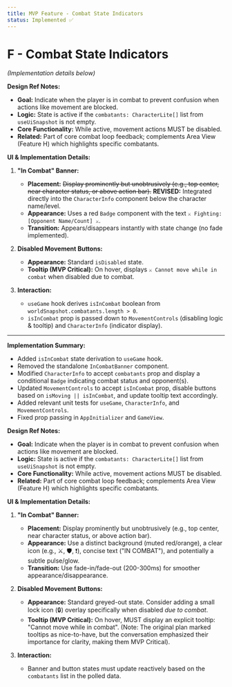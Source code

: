 ```yaml
---
title: MVP Feature - Combat State Indicators
status: Implemented ✅
---
```


# F - Combat State Indicators

*(Implementation details below)*

**Design Ref Notes:**
*   **Goal:** Indicate when the player is in combat to prevent confusion when actions like movement are blocked.
*   **Logic:** State is active if the `combatants: CharacterLite[]` list from `useUiSnapshot` is not empty.
*   **Core Functionality:** While active, movement actions MUST be disabled.
*   **Related:** Part of core combat loop feedback; complements Area View (Feature H) which highlights specific combatants.

**UI & Implementation Details:**

1.  **"In Combat" Banner:**
    *   **Placement:** ~~Display prominently but unobtrusively (e.g., top center, near character status, or above action bar).~~ **REVISED:** Integrated directly into the `CharacterInfo` component below the character name/level.
    *   **Appearance:** Uses a red `Badge` component with the text `⚔️ Fighting: [Opponent Name/Count] ⚔️`.
    *   **Transition:** Appears/disappears instantly with state change (no fade implemented).

2.  **Disabled Movement Buttons:**
    *   **Appearance:** Standard `isDisabled` state.
    *   **Tooltip (MVP Critical):** On hover, displays `⚔️ Cannot move while in combat` when disabled due to combat.

3.  **Interaction:**
    *   `useGame` hook derives `isInCombat` boolean from `worldSnapshot.combatants.length > 0`.
    *   `isInCombat` prop is passed down to `MovementControls` (disabling logic & tooltip) and `CharacterInfo` (indicator display).

---

**Implementation Summary:**

*   Added `isInCombat` state derivation to `useGame` hook.
*   Removed the standalone `InCombatBanner` component.
*   Modified `CharacterInfo` to accept `combatants` prop and display a conditional `Badge` indicating combat status and opponent(s).
*   Updated `MovementControls` to accept `isInCombat` prop, disable buttons based on `isMoving || isInCombat`, and update tooltip text accordingly.
*   Added relevant unit tests for `useGame`, `CharacterInfo`, and `MovementControls`.
*   Fixed prop passing in `AppInitializer` and `GameView`.

**Design Ref Notes:**
*   **Goal:** Indicate when the player is in combat to prevent confusion when actions like movement are blocked.
*   **Logic:** State is active if the `combatants: CharacterLite[]` list from `useUiSnapshot` is not empty.
*   **Core Functionality:** While active, movement actions MUST be disabled.
*   **Related:** Part of core combat loop feedback; complements Area View (Feature H) which highlights specific combatants.

**UI & Implementation Details:**

1.  **"In Combat" Banner:**
    *   **Placement:** Display prominently but unobtrusively (e.g., top center, near character status, or above action bar).
    *   **Appearance:** Use a distinct background (muted red/orange), a clear icon (e.g., ⚔️, 🛡️, ❗), concise text ("IN COMBAT"), and potentially a subtle pulse/glow.
    *   **Transition:** Use fade-in/fade-out (200-300ms) for smoother appearance/disappearance.

2.  **Disabled Movement Buttons:**
    *   **Appearance:** Standard greyed-out state. Consider adding a small lock icon (🔒) overlay specifically when disabled *due to combat*.
    *   **Tooltip (MVP Critical):** On hover, MUST display an explicit tooltip: "Cannot move while in combat". (Note: The original plan marked tooltips as nice-to-have, but the conversation emphasized their importance for clarity, making them MVP Critical).

3.  **Interaction:**
    *   Banner and button states must update reactively based on the `combatants` list in the polled data. 